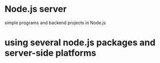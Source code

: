 # Node.js server
simple programs and backend projects in Node.js

# using several node.js packages and server-side platforms
